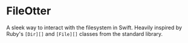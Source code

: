 # FileOtter

A sleek way to interact with the filesystem in Swift. Heavily inspired by Ruby's `[Dir][]` and `[File][]` classes from the standard library.

[Dir]: https://docs.ruby-lang.org/en/3.3/Dir.html
[File]: https://docs.ruby-lang.org/en/3.3/File.html
